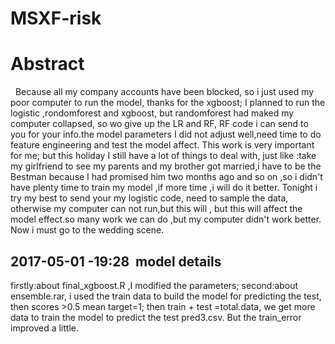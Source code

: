 # MSXF-risk
# Abstract
  
        Because all my company accounts have been blocked, so i just used my poor computer to run the model, thanks for the xgboost;
 I planned to run the logistic ,rondomforest and xgboost, but randomforest had maked my computer collapsed,
 so wo give up the LR and RF, RF code i can send to you for your info.the model parameters I did not adjust well,need time to do feature engineering and test the model affect.
        This work is very important for me; but this holiday I still have a lot of things to deal with, 
just like :take my girlfriend to see my parents and my brother got married,i have to be the Bestman because I had promised him two months ago and so on ,so i didn't have plenty time to train my model ,if more time ,i will do it better. 
Tonight i try my best to send your my logistic code, need to sample the data, otherwise my computer can not run,but this will ,
        but this will affect the model effect.so many work we can do ,but my computer didn't work better.
        Now i must go to the wedding scene.
      
      
  2017-05-01 -19:28
  model details
  --------------
  firstly:about final_xgboost.R ,I modified the parameters;
  second:about ensemble.rar, i used the train data to build the model for predicting the test, then scores >0.5 mean target=1;
  then train + test =total.data, we get more data to train the model to predict the test pred3.csv.
  But the train_error improved a little.

